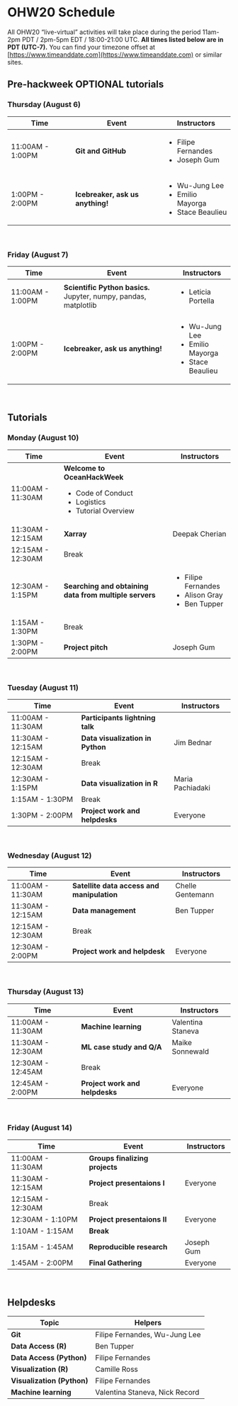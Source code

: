 # OHW20 Schedule

All OHW20 “live-virtual” activities will take place during the period 11am-2pm PDT / 2pm-5pm EDT / 18:00-21:00 UTC. **All times listed below are in PDT (UTC-7).** You can find your timezone offset at [https://www.timeanddate.com](https://www.timeanddate.com) or similar sites.

## Pre-hackweek OPTIONAL tutorials


### Thursday (August 6)

<table>
  <thead>
    <tr>
      <th>Time</th>
      <th>Event</th>
      <th>Instructors</th>
    </tr>
  </thead>
  <tbody>
    <tr>
      <td>11:00AM - 1:00PM</td>
      <td>
        <strong>Git and GitHub</strong>
      </td>
      <td>
        <ul>
          <li>Filipe Fernandes</li>
          <li>Joseph Gum</li>
        </ul>
      </td>
    </tr>
    <tr>
      <td>1:00PM - 2:00PM</td>
      <td><strong>Icebreaker, ask us anything!</strong></td>
      <td>
        <ul>
          <li>Wu-Jung Lee</li>
          <li>Emilio Mayorga</li>
          <li>Stace Beaulieu</a></li>
        </ul>
      </td>
    </tr>
    <tr>
  </tbody>
</table>

<br>

### Friday (August 7)

<table>
  <thead>
    <tr>
      <th>Time</th>
      <th>Event</th>
      <th>Instructors</th>
    </tr>
  </thead>
  <tbody>
    <tr>
      <td>11:00AM - 1:00PM</td>
      <td>
        <strong>Scientific Python basics.</strong> Jupyter, numpy, pandas, matplotlib
      </td>
      <td>
        <ul>
          <li>Leticia Portella</li>
        </ul>
      </td>
    </tr>
    <tr>
      <td>1:00PM - 2:00PM</td>
      <td><strong>Icebreaker, ask us anything!</strong></td>
      <td>
        <ul>
          <li>Wu-Jung Lee</li>
          <li>Emilio Mayorga</li>
          <li>Stace Beaulieu</a></li>
        </ul>
      </td>
    </tr>
    <tr>
  </tbody>
</table>

<br>

## Tutorials

### Monday (August 10)

<table>
  <thead>
    <tr>
      <th>Time</th>
      <th>Event</th>
      <th>Instructors</th>
    </tr>
  </thead>
  <tbody>
    <tr>
      <td>11:00AM - 11:30AM</td>
      <td>
        <strong>Welcome to OceanHackWeek</strong>
        <ul>
          <li>Code of Conduct</li>
          <li>Logistics</li>
          <li>Tutorial Overview</a></li>
        </ul>
      </td>
      <td> </td>
    </tr>
    <tr>
      <td>11:30AM - 12:15AM</td>
      <td><strong>Xarray</strong></td>
      <td>Deepak Cherian</td>
    </tr>
    <tr>
      <td>12:15AM - 12:30AM</td>
      <td>Break</td>
      <td> </td>
    </tr>
    <tr>
      <td>12:30AM - 1:15PM</td>
      <td><strong>Searching and obtaining data from multiple servers</strong></td>
      <td>
        <ul>
          <li>Filipe Fernandes</li>
          <li>Alison Gray</li>
          <li>Ben Tupper</li>
        </ul>
      </td>
    </tr>
    <tr>
      <td>1:15AM - 1:30PM</td>
      <td>Break</td>
      <td> </td>
    </tr>
    <tr>
      <td>1:30PM - 2:00PM</td>
      <td><strong>Project pitch</strong></td>
      <td>Joseph Gum</td>
    </tr>
  </tbody>
</table>

<br>

### Tuesday (August 11)

<table>
  <thead>
    <tr>
      <th>Time</th>
      <th>Event</th>
      <th>Instructors</th>
    </tr>
  </thead>
  <tbody>
    <tr>
      <td>11:00AM - 11:30AM</td>
      <td>
        <strong>Participants lightning talk</strong>
      </td>
      <td> </td>
    </tr>
    <tr>
      <td>11:30AM - 12:15AM</td>
      <td><strong>Data visualization in Python</strong></td>
      <td>Jim Bednar</td>
    </tr>
    <tr>
      <td>12:15AM - 12:30AM</td>
      <td>Break</td>
      <td> </td>
    </tr>
    <tr>
      <td>12:30AM - 1:15PM</td>
      <td><strong>Data visualization in R</strong></td>
      <td>Maria Pachiadaki</td>
    </tr>
    <tr>
      <td>1:15AM - 1:30PM</td>
      <td>Break</td>
      <td> </td>
    </tr>
    <tr>
      <td>1:30PM - 2:00PM</td>
      <td><strong>Project work and helpdesks</strong></td>
      <td>Everyone</td>
    </tr>
  </tbody>
</table>

<br>

### Wednesday (August 12)

<table>
  <thead>
    <tr>
      <th>Time</th>
      <th>Event</th>
      <th>Instructors</th>
    </tr>
  </thead>
  <tbody>
    <tr>
      <td>11:00AM - 11:30AM</td>
      <td>
        <strong>Satellite data access and manipulation</strong>
      </td>
      <td>Chelle Gentemann</td>
    </tr>
    <tr>
      <td>11:30AM - 12:15AM</td>
      <td><strong>Data management</strong></td>
      <td>Ben Tupper</td>
    </tr>
    <tr>
      <td>12:15AM - 12:30AM</td>
      <td>Break</td>
      <td> </td>
    </tr>
    <tr>
      <td>12:30AM - 2:00PM</td>
      <td><strong>Project work and helpdesk</strong></td>
      <td>Everyone</td>
    </tr>
  </tbody>
</table>

<br>

### Thursday (August 13)

<table>
  <thead>
    <tr>
      <th>Time</th>
      <th>Event</th>
      <th>Instructors</th>
    </tr>
  </thead>
  <tbody>
    <tr>
      <td>11:00AM - 11:30AM</td>
      <td>
        <strong>Machine learning</strong>
      </td>
      <td>Valentina Staneva</td>
    </tr>
    <tr>
      <td>11:30AM - 12:30AM</td>
      <td><strong>ML case study and Q/A</strong></td>
      <td>Maike Sonnewald</td>
    </tr>
    <tr>
      <td>12:30AM - 12:45AM</td>
      <td>Break</td>
      <td> </td>
    </tr>
    <tr>
      <td>12:45AM - 2:00PM</td>
      <td><strong>Project work and helpdesks</strong></td>
      <td>Everyone</td>
    </tr>
  </tbody>
</table>

<br>

### Friday (August 14)

<table>
  <thead>
    <tr>
      <th>Time</th>
      <th>Event</th>
      <th>Instructors</th>
    </tr>
  </thead>
  <tbody>
    <tr>
      <td>11:00AM - 11:30AM</td>
      <td>
        <strong>Groups finalizing projects</strong>
      </td>
      <td> </td>
    </tr>
    <tr>
      <td>11:30AM - 12:15AM</td>
      <td><strong>Project presentaions I</strong></td>
      <td>Everyone</td>
    </tr>
    <tr>
      <td>12:15AM - 12:30AM</td>
      <td>Break</td>
      <td> </td>
    </tr>
    <tr>
      <td>12:30AM - 1:10PM</td>
      <td><strong>Project presentaions II</strong></td>
      <td>Everyone</td>
    </tr>
    <tr>
      <td>1:10AM - 1:15AM</td>
      <td><strong>Break</strong></td>
      <td> </td>
    </tr>
    <tr>
      <td>1:15AM - 1:45AM</td>
      <td><strong>Reproducible research</strong></td>
      <td>Joseph Gum</td>
    </tr>
    <tr>
      <td>1:45AM - 2:00PM</td>
      <td><strong>Final Gathering</strong></td>
      <td>Everyone</td>
    </tr>
  </tbody>
</table>

<br>

## Helpdesks

<table>
  <thead>
    <tr>
      <th>Topic</th>
      <th>Helpers</th>
    </tr>
  </thead>
  <tbody>
    <tr>
      <td>
        <strong>Git</strong>
      </td>
      <td>
        Filipe Fernandes, Wu-Jung Lee
      </td>
    </tr>
    <tr>
      <td>
        <strong>Data Access (R)</strong>
      </td>
      <td>
        Ben Tupper
      </td>
    </tr>
    <tr>
      <td>
        <strong>Data Access (Python)</strong>
      </td>
      <td>
        Filipe Fernandes
      </td>
    </tr>
    <tr>
      <td>
        <strong>Visualization (R)</strong>
      </td>
      <td>
        Camille Ross
      </td>
    </tr>
    <tr>
      <td>
        <strong>Visualization (Python)</strong>
      </td>
      <td>
        Filipe Fernandes
      </td>
    </tr>
    <tr>
      <td>
        <strong>Machine learning</strong>
      </td>
      <td>
        Valentina Staneva, Nick Record
      </td>
    </tr>
  </tbody>
</table>
